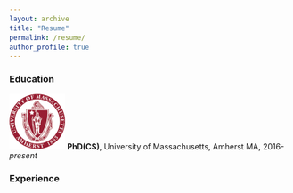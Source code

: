 ```yaml
---
layout: archive
title: "Resume"
permalink: /resume/
author_profile: true
---
```


### Education

<a href="http://cs.umass.edu/"><img src="images/umass.png" width=100></a>
**PhD(CS)**, University of Massachusetts, Amherst MA, 2016-*present*



### Experience

